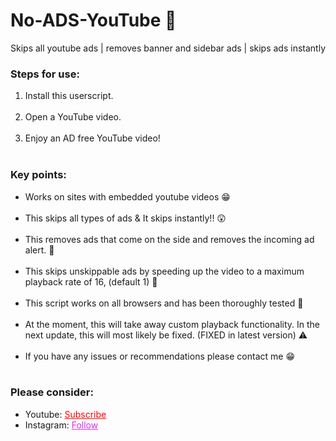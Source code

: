 # No-ADS-YouTube 🥳
Skips all youtube ads  |  removes banner and sidebar ads | skips ads instantly

<h3>Steps for use: </h3>
<ol style="margin-bottom:10px;">
<li>Install this userscript.</li><br>
<li>Open a YouTube video.</li><br>
<li>Enjoy an AD free YouTube video!</li><br>
</ol>


<h3>Key points:</h3>
<ul style="margin-bottom:10px;">
  <li>Works on sites with embedded youtube videos 😁</li><br>
  <li>This skips all types of ads & It skips instantly!! 😲</li><br>
  <li>This removes ads that come on the side and removes the incoming ad alert. 🙌</li><br>
  <li>This skips unskippable ads by speeding up the video to a maximum playback rate of 16, (default 1) 💨</li><br>
  <li>This script works on all browsers and has been thoroughly tested 📝</li><br>
  <li>At the moment, this will take away custom playback functionality. In the next update, this will most likely be fixed. (FIXED in latest version) ⚠</li><br>
  <li>If you have any issues or recommendations please contact me 😁</li><br>
</ul>
<h3>Please consider:</h3>
<ul>
<li>Youtube:  <a style="color:red;" target="_Blank" href="https://www.youtube.com/channel/UCinBnZ2BKAbCKA1w9lmFd0w">Subscribe</a></li>
<li>Instagram:  <a style="color:#dc2ef0;" target="_Blank" href="https://www.instagram.com/nyc.geahad.codes/">Follow</a></li>
</ul>

